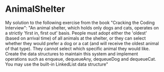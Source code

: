 # AnimalShelter
 My solution to the following exercise from the book "Cracking the Coding Interview":
 "An animal shelter, which holds only dogs and cats, operates on a strictly 'first in, first out' basis. 
 People must adopt either the 'oldest' (based on arrival time) of all animals at the shelter, or they can select whether
 they would prefer a dog or a cat (and will receive the oldest animal of that type). They cannot select which specific animal 
 they would like. Create the data structures to maintain this system and implement operations such as enqueue, dequeueAny,
 dequeueDog and dequeueCat. You may use the built-in LinkedList data structure"
